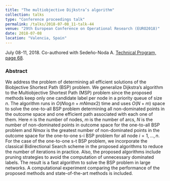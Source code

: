 ```yaml
---
title: "The multiobjective Dijkstra’s algorithm"
collection: talks
type: "Conference proceedings talk"
permalink: /talks/2018-07-08_11-talk-44
venue: "29th European Conference on Operational Research (EURO2018)"
date: 2018-07-08
location: "Valencia, Spain"
---
```

July 08-11, 2018. Co-authored with Sedeño-Noda A.
[Technical Program, page 68](http://euro2018valencia.com/wp-content/uploads/2018/07/Conference-Handbook_WITH_ABSTRACTS_FINAL.pdf#page=6).

### Abstract
We address the problem of determining all efficient solutions of the Biobjective Shortest Path (BSP) problem. We generalize Dijkstra’s algorithm to the Multiobjective Shortest Path (MSP) problem since the proposed methods keep only one candidate label per node in a priority queue of size $n$. The algorithm runs in $O(N\log{n} + mNmax2 )$ time and uses $O(N + m)$ space to solve the one-to-all BSP problem determining all non-dominated points in the outcome space and one efficient path associated with each one of them. Here $n$ is the number of nodes, $m$ is the number of arcs, $N$ is the number of non-dominated points in outcome space for the one-to-all BSP problem and $Nmax$ is the greatest number of non-dominated points in the outcome space for the one-to-one s-i BSP problem for all node $i=1,\ldots,n$. For the case of the one-to-one s-t BSP problem, we incorporate the classical Bidirectional Search scheme in the proposed algorithms to reduce the number of iterations in practice. Also, the proposed algorithms include pruning strategies to avoid the computation of unnecessary dominated labels. The result is a fast algorithm to solve the BSP problem in large networks. A computational experiment comparing the performance of the proposed methods and state-of-the-art methods is included.